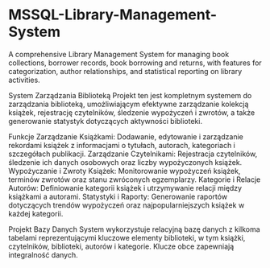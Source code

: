 # MSSQL-Library-Management-System
A comprehensive Library Management System for managing book collections, borrower records, book borrowing and returns, with features for categorization, author relationships, and statistical reporting on library activities.



System Zarządzania Biblioteką
Projekt ten jest kompletnym systemem do zarządzania biblioteką, umożliwiającym efektywne zarządzanie kolekcją książek, rejestrację czytelników, śledzenie wypożyczeń i zwrotów, a także generowanie statystyk dotyczących aktywności biblioteki.

Funkcje
Zarządzanie Książkami: Dodawanie, edytowanie i zarządzanie rekordami książek z informacjami o tytułach, autorach, kategoriach i szczegółach publikacji.
Zarządzanie Czytelnikami: Rejestracja czytelników, śledzenie ich danych osobowych oraz liczby wypożyczonych książek.
Wypożyczanie i Zwroty Książek: Monitorowanie wypożyczeń książek, terminów zwrotów oraz stanu zwróconych egzemplarzy.
Kategorie i Relacje Autorów: Definiowanie kategorii książek i utrzymywanie relacji między książkami a autorami.
Statystyki i Raporty: Generowanie raportów dotyczących trendów wypożyczeń oraz najpopularniejszych książek w każdej kategorii.

Projekt Bazy Danych
System wykorzystuje relacyjną bazę danych z kilkoma tabelami reprezentującymi kluczowe elementy biblioteki, w tym książki, czytelników, biblioteki, autorów i kategorie. Klucze obce zapewniają integralność danych.
